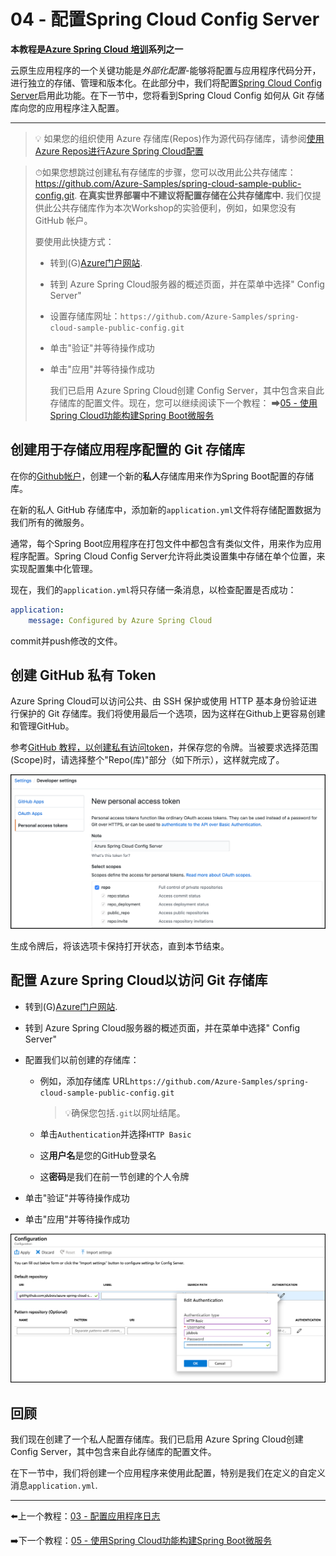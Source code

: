# 04 - 配置Spring Cloud Config Server

**本教程是[Azure Spring Cloud 培训](../README.md)系列之一**

云原生应用程序的一个关键功能是*外部化配置*-能够将配置与应用程序代码分开，进行独立的存储、管理和版本化。在此部分中，我们将配置[Spring Cloud Config Server](https://cloud.spring.io/spring-cloud-config)启用此功能。在下一节中，您将看到Spring Cloud Config 如何从 Git 存储库向您的应用程序注入配置。

---

> 💡 如果您的组织使用 Azure 存储库(Repos)作为源代码存储库，请参阅[使用Azure Repos进行Azure Spring Cloud配置](AzureReposForConfig.md)

> ⏱如果您想跳过创建私有存储库的步骤，您可以改用此公共存储库：<https://github.com/Azure-Samples/spring-cloud-sample-public-config.git>. **在真实世界部署中不建议将配置存储在公共存储库中.** 我们仅提供此公共存储库作为本次Workshop的实验便利，例如，如果您没有 GitHub 帐户。
>
> 要使用此快捷方式：
>
> -   转到(G)[Azure门户网站](https://portal.azure.com/).
> -   转到 Azure Spring Cloud服务器的概述页面，并在菜单中选择" Config Server"
> -   设置存储库网址：`https://github.com/Azure-Samples/spring-cloud-sample-public-config.git`
> -   单击"验证"并等待操作成功
> -   单击"应用"并等待操作成功
>
>     我们已启用 Azure Spring Cloud创建 Config Server，其中包含来自此存储库的配置文件。现在，您可以继续阅读下一个教程：
>     ➡[05 - 使用Spring Cloud功能构建Spring Boot微服务](../05-build-a-spring-boot-microservice-using-spring-cloud-features/README.md)

## 创建用于存储应用程序配置的 Git 存储库

在你的[Github帐户](https://github.com)，创建一个新的**私人**存储库用来作为Spring Boot配置的存储库。

在新的私人 GitHub 存储库中，添加新的`application.yml`文件将存储配置数据为我们所有的微服务。

通常，每个Spring Boot应用程序在打包文件中都包含有类似文件，用来作为应用程序配置。Spring Cloud Config Server允许将此类设置集中存储在单个位置，来实现配置集中化管理。

现在，我们的`application.yml`将只存储一条消息，以检查配置是否成功：

```yaml
application:
    message: Configured by Azure Spring Cloud
```

commit并push修改的文件。

## 创建 GitHub 私有 Token

Azure Spring Cloud可以访问公共、由 SSH 保护或使用 HTTP 基本身份验证进行保护的 Git 存储库。我们将使用最后一个选项，因为这样在Github上更容易创建和管理GitHub。

参考[GitHub 教程，以创建私有访问token](https://help.github.com/en/articles/creating-a-personal-access-token-for-the-command-line)，并保存您的令牌。当被要求选择范围(Scope)时，请选择整个"Repo(库)"部分（如下所示），这样就完成了。

![GitHub personal access token](media/01-github-personal-access-token.png)

生成令牌后，将该选项卡保持打开状态，直到本节结束。

## 配置 Azure Spring Cloud以访问 Git 存储库

-   转到(G)[Azure门户网站](https://portal.azure.com/?WT.mc_id=azurespringcloud-github-judubois).
-   转到 Azure Spring Cloud服务器的概述页面，并在菜单中选择" Config Server"
-   配置我们以前创建的存储库：

    -   例如，添加存储库 URL`https://github.com/Azure-Samples/spring-cloud-sample-public-config.git`

        > 💡确保您包括`.git`以网址结尾。

    -   单击`Authentication`并选择`HTTP Basic`

    -   这**用户名**是您的GitHub登录名

    -   这**密码**是我们在前一节创建的个人令牌
-   单击"验证"并等待操作成功
-   单击"应用"并等待操作成功

![Spring Cloud config server](media/02-config-server.png)

## 回顾

我们现在创建了一个私人配置存储库。我们已启用 Azure Spring Cloud创建 Config Server，其中包含来自此存储库的配置文件。

在下一节中，我们将创建一个应用程序来使用此配置，特别是我们在定义的自定义消息`application.yml`.

---

⬅️上一个教程：[03 - 配置应用程序日志](../03-configure-monitoring/README.md)

➡️下一个教程：[05 - 使用Spring Cloud功能构建Spring Boot微服务](../05-build-a-spring-boot-microservice-using-spring-cloud-features/README.md)
